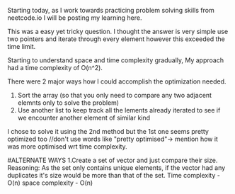 Starting today, as I work towards practicing problem solving skills from neetcode.io I will be posting my learning here.

This was a easy yet tricky question. I thought the answer is very simple use two pointers and iterate through every element however this exceeded the time limit. 

Starting to understand space and time complexity gradually, My approach had a time complexity of O(n^2).

There were 2 major ways how I could accomplish the optimization needed.
1. Sort the array (so that you only need to compare any two adjacent elemnts only to solve the problem)
2. Use another list to keep track all the lements already iterated to see if we encounter another element of similar kind

I chose to solve it using the 2nd method but the 1st one seems pretty optimized too   //don't use words like "pretty optimised"-> mention how it was more optimised wrt time complexity.

#ALTERNATE WAYS
1.Create a set of vector and just compare their size. Reasoning: As the set only contains unique elements, if the vector had any duplicates it's size would
be more than that of the set.   Time complexity - O(n) space complexity - O(n)
